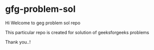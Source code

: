 # gfg-problem-sol

Hi 
Welcome to geg problem sol repo

This particular repo is created for solution of geeksforgeeks problems

Thank you..!
